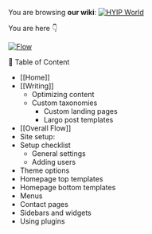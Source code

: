 You are browsing **our wiki**:
[![HYIP World](https://avatars2.githubusercontent.com/u/11951714?v=3&s=200)](https://github.com/hyipworld)

You are here :point_down: 

[![Flow](https://hyipworld.github.io/images/github/doc/info.png)](https://github.com/bramp/js-sequence-diagrams)


:scroll: Table of Content 
* [[Home]]
* [[Writing]]
  * Optimizing content
  * Custom taxonomies
    * Custom landing pages
    * Largo post templates
* [[Overall Flow]]
* Site setup:
* Setup checklist
  * General settings
  * Adding users
* Theme options
* Homepage top templates
* Homepage bottom templates
* Menus
* Contact pages
* Sidebars and widgets
* Using plugins